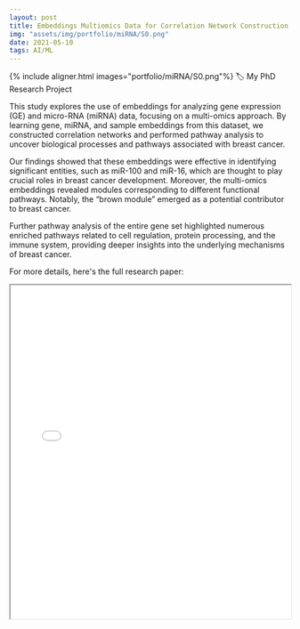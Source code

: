 ```yaml
---
layout: post
title: Embeddings Multiomics Data for Correlation Network Construction and Pathway Analysis
img: "assets/img/portfolio/miRNA/S0.png"
date: 2021-05-10
tags: AI/ML
---
```


{% include aligner.html images="portfolio/miRNA/S0.png"%}
:label: My PhD Research Project

This study explores the use of embeddings for analyzing gene expression (GE) and micro-RNA (miRNA) data, focusing on a multi-omics approach. By learning gene, miRNA, and sample embeddings from this dataset, we constructed correlation networks and performed pathway analysis to uncover biological processes and pathways associated with breast cancer.

Our findings showed that these embeddings were effective in identifying significant entities, such as miR-100 and miR-16, which are thought to play crucial roles in breast cancer development. Moreover, the multi-omics embeddings revealed modules corresponding to different functional pathways. Notably, the “brown module” emerged as a potential contributor to breast cancer.

Further pathway analysis of the entire gene set highlighted numerous enriched pathways related to cell regulation, protein processing, and the immune system, providing deeper insights into the underlying mechanisms of breast cancer.

For more details, here's the full research paper:

<iframe src="{{ '/assets/documents/img/portfolio/miRNA/Embeddings Multiomics Data for Correlation Network Construction and Pathway Analysis.pdf' | relative_url }}" width="100%" height="600px"></iframe>
